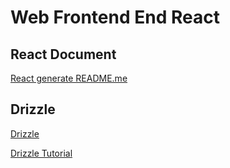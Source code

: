 # Web Frontend End React

## React Document

[React generate README.me](react.md)

## Drizzle

[Drizzle](https://www.trufflesuite.com/drizzle)

[Drizzle Tutorial](https://www.trufflesuite.com/tutorials/getting-started-with-drizzle-and-react)
